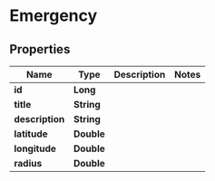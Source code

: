 
# Emergency

## Properties
Name | Type | Description | Notes
------------ | ------------- | ------------- | -------------
**id** | **Long** |  | 
**title** | **String** |  | 
**description** | **String** |  | 
**latitude** | **Double** |  | 
**longitude** | **Double** |  | 
**radius** | **Double** |  | 




